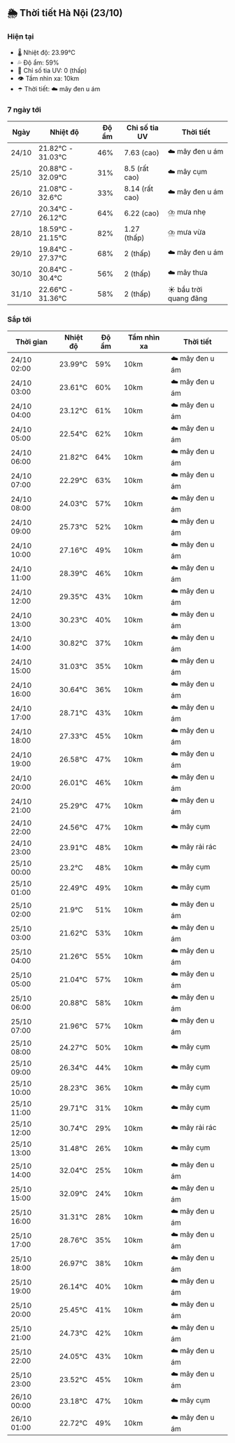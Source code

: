 ## 🌦️ Thời tiết Hà Nội (23/10)

### Hiện tại

- 🌡️ Nhiệt độ: 23.99℃
- 💦 Độ ẩm: 59%
- 🌟 Chỉ số tia UV: 0 (thấp)
- 👁️ Tầm nhìn xa: 10km
- ☂️ Thời tiết: ☁️ mây đen u ám

### 7 ngày tới

| Ngày | Nhiệt độ | Độ ẩm | Chỉ số tia UV | Thời tiết |
| --- | --- | --- | --- | --- |
| 24/10 | 21.82℃ - 31.03℃ | 46% | 7.63 (cao) | ☁️ mây đen u ám |
| 25/10 | 20.88℃ - 32.09℃ | 31% | 8.5 (rất cao) | ☁️ mây cụm |
| 26/10 | 21.08℃ - 32.6℃ | 33% | 8.14 (rất cao) | ☁️ mây đen u ám |
| 27/10 | 20.34℃ - 26.12℃ | 64% | 6.22 (cao) | ⛈️ mưa nhẹ |
| 28/10 | 18.59℃ - 21.15℃ | 82% | 1.27 (thấp) | ⛈️ mưa vừa |
| 29/10 | 19.84℃ - 27.37℃ | 68% | 2 (thấp) | ☁️ mây đen u ám |
| 30/10 | 20.84℃ - 30.4℃ | 56% | 2 (thấp) | ☁️ mây thưa |
| 31/10 | 22.66℃ - 31.36℃ | 58% | 2 (thấp) | ☀️ bầu trời quang đãng |

### Sắp tới

| Thời gian | Nhiệt độ | Độ ẩm | Tầm nhìn xa | Thời tiết |
| --- | --- | --- | --- | --- |
| 24/10 02:00 | 23.99℃ | 59% | 10km | ☁️ mây đen u ám |
| 24/10 03:00 | 23.61℃ | 60% | 10km | ☁️ mây đen u ám |
| 24/10 04:00 | 23.12℃ | 61% | 10km | ☁️ mây đen u ám |
| 24/10 05:00 | 22.54℃ | 62% | 10km | ☁️ mây đen u ám |
| 24/10 06:00 | 21.82℃ | 64% | 10km | ☁️ mây đen u ám |
| 24/10 07:00 | 22.29℃ | 63% | 10km | ☁️ mây đen u ám |
| 24/10 08:00 | 24.03℃ | 57% | 10km | ☁️ mây đen u ám |
| 24/10 09:00 | 25.73℃ | 52% | 10km | ☁️ mây đen u ám |
| 24/10 10:00 | 27.16℃ | 49% | 10km | ☁️ mây đen u ám |
| 24/10 11:00 | 28.39℃ | 46% | 10km | ☁️ mây đen u ám |
| 24/10 12:00 | 29.35℃ | 43% | 10km | ☁️ mây đen u ám |
| 24/10 13:00 | 30.23℃ | 40% | 10km | ☁️ mây đen u ám |
| 24/10 14:00 | 30.82℃ | 37% | 10km | ☁️ mây đen u ám |
| 24/10 15:00 | 31.03℃ | 35% | 10km | ☁️ mây đen u ám |
| 24/10 16:00 | 30.64℃ | 36% | 10km | ☁️ mây đen u ám |
| 24/10 17:00 | 28.71℃ | 43% | 10km | ☁️ mây đen u ám |
| 24/10 18:00 | 27.33℃ | 45% | 10km | ☁️ mây đen u ám |
| 24/10 19:00 | 26.58℃ | 47% | 10km | ☁️ mây đen u ám |
| 24/10 20:00 | 26.01℃ | 46% | 10km | ☁️ mây đen u ám |
| 24/10 21:00 | 25.29℃ | 47% | 10km | ☁️ mây đen u ám |
| 24/10 22:00 | 24.56℃ | 47% | 10km | ☁️ mây cụm |
| 24/10 23:00 | 23.91℃ | 48% | 10km | ☁️ mây rải rác |
| 25/10 00:00 | 23.2℃ | 48% | 10km | ☁️ mây cụm |
| 25/10 01:00 | 22.49℃ | 49% | 10km | ☁️ mây cụm |
| 25/10 02:00 | 21.9℃ | 51% | 10km | ☁️ mây đen u ám |
| 25/10 03:00 | 21.62℃ | 53% | 10km | ☁️ mây đen u ám |
| 25/10 04:00 | 21.26℃ | 55% | 10km | ☁️ mây đen u ám |
| 25/10 05:00 | 21.04℃ | 57% | 10km | ☁️ mây đen u ám |
| 25/10 06:00 | 20.88℃ | 58% | 10km | ☁️ mây đen u ám |
| 25/10 07:00 | 21.96℃ | 57% | 10km | ☁️ mây đen u ám |
| 25/10 08:00 | 24.27℃ | 50% | 10km | ☁️ mây cụm |
| 25/10 09:00 | 26.34℃ | 44% | 10km | ☁️ mây cụm |
| 25/10 10:00 | 28.23℃ | 36% | 10km | ☁️ mây cụm |
| 25/10 11:00 | 29.71℃ | 31% | 10km | ☁️ mây cụm |
| 25/10 12:00 | 30.74℃ | 29% | 10km | ☁️ mây rải rác |
| 25/10 13:00 | 31.48℃ | 26% | 10km | ☁️ mây cụm |
| 25/10 14:00 | 32.04℃ | 25% | 10km | ☁️ mây đen u ám |
| 25/10 15:00 | 32.09℃ | 24% | 10km | ☁️ mây đen u ám |
| 25/10 16:00 | 31.31℃ | 28% | 10km | ☁️ mây đen u ám |
| 25/10 17:00 | 28.76℃ | 35% | 10km | ☁️ mây đen u ám |
| 25/10 18:00 | 26.97℃ | 38% | 10km | ☁️ mây đen u ám |
| 25/10 19:00 | 26.14℃ | 40% | 10km | ☁️ mây đen u ám |
| 25/10 20:00 | 25.45℃ | 41% | 10km | ☁️ mây đen u ám |
| 25/10 21:00 | 24.73℃ | 42% | 10km | ☁️ mây đen u ám |
| 25/10 22:00 | 24.05℃ | 43% | 10km | ☁️ mây đen u ám |
| 25/10 23:00 | 23.52℃ | 45% | 10km | ☁️ mây đen u ám |
| 26/10 00:00 | 23.18℃ | 47% | 10km | ☁️ mây cụm |
| 26/10 01:00 | 22.72℃ | 49% | 10km | ☁️ mây đen u ám |
